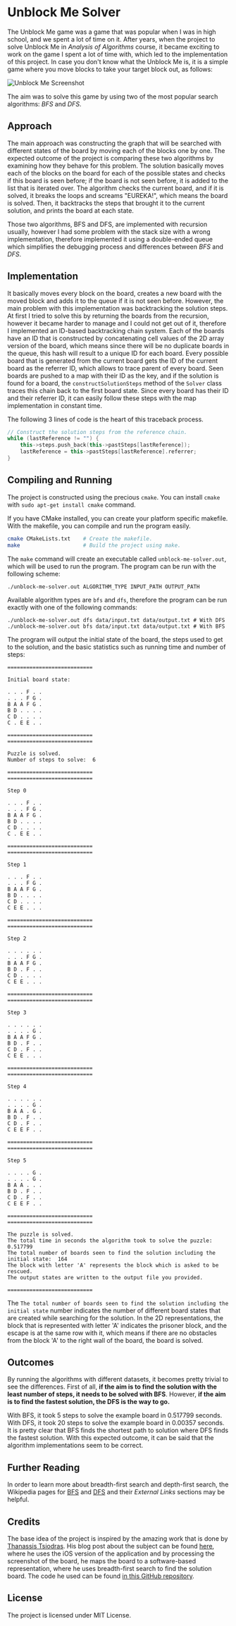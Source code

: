 # Unblock Me Solver
The Unblock Me game was a game that was popular when I was in high school, and we spent a lot of time on it. After years, when the project to solve Unblock Me in *Analysis of Algorithms* course, it became exciting to work on the game I spent a lot of time with, which led to the implementation of this project.
In case you don't know what the Unblock Me is, it is a simple game where you move blocks to take your target block out, as follows:

![Unblock Me Screenshot](http://logonubul.com/images/unblock-me.png)

The aim was to solve this game by using two of the most popular search algorithms: *BFS* and *DFS*.

## Approach
The main approach was constructing the graph that will be searched with different states of the board by moving each of the blocks one by one. The expected outcome of the project is comparing these two algorithms by examining how they behave for this problem. The solution basically moves each of the blocks on the board for each of the possible states and checks if this board is seen before; if the board is not seen before, it is added to the list that is iterated over. The algorithm checks the current board, and if it is solved, it breaks the loops and screams "EUREKA!", which means the board is solved. Then, it backtracks the steps that brought it to the current solution, and prints the board at each state.

Those two algorithms, BFS and DFS, are implemented with recursion usually, however I had some problem with the stack size with a wrong implementation, therefore implemented it using a double-ended queue which simplifies the debugging process and differences between *BFS* and *DFS*.

## Implementation
It basically moves every block on the board, creates a new board with the moved block and adds it to the queue if it is not seen before. However, the main problem with this implementation was backtracking the solution steps. At first I tried to solve this by returning the boards from the recursion, however it became harder to manage and I could not get out of it, therefore I implemented an ID-based backtracking chain system. Each of the boards have an ID that is constructed by concatenating cell values of the 2D array version of the board, which means since there will be no duplicate boards in the queue, this hash will result to a unique ID for each board. Every possible board that is generated from the current board gets the ID of the current board as the referrer ID, which allows to trace parent of every board. Seen boards are pushed to a map with their ID as the key, and if the solution is found for a board, the `constructSolutionSteps` method of the `Solver` class traces this chain back to the first board state. Since every board has their ID and their referrer ID, it can easily follow these steps with the map implementation in constant time.

The following 3 lines of code is the heart of this traceback process.

```C++
// Construct the solution steps from the reference chain.
while (lastReference != "") {
    this->steps.push_back(this->pastSteps[lastReference]);
    lastReference = this->pastSteps[lastReference].referrer;
}
```

## Compiling and Running
The project is constructed using the precious `cmake`. You can install `cmake` with `sudo apt-get install cmake` command.

If you have CMake installed, you can create your platform specific makefile. With the makefile, you can compile and run the program easily.

```bash
cmake CMakeLists.txt    # Create the makefile.
make                    # Build the project using make.
```

The `make` command will create an executable called `unblock-me-solver.out`, which will be used to run the program. The program can be run with the following scheme:

`./unblock-me-solver.out ALGORITHM_TYPE INPUT_PATH OUTPUT_PATH`

Available algorithm types are `bfs` and `dfs`, therefore the program can be run exactly with one of the following commands:

```
./unblock-me-solver.out dfs data/input.txt data/output.txt # With DFS
./unblock-me-solver.out bfs data/input.txt data/output.txt # With BFS
```

The program will output the initial state of the board, the steps used to get to the solution, and the basic statistics such as running time and number of steps:

```
===========================

Initial board state:

. . . F . .
. . . F G .
B A A F G .
B D . . . .
C D . . . .
C . E E . .

===========================
===========================

Puzzle is solved.
Number of steps to solve:  6

===========================
===========================

Step 0

. . . F . .
. . . F G .
B A A F G .
B D . . . .
C D . . . .
C . E E . .

===========================
===========================

Step 1

. . . F . .
. . . F G .
B A A F G .
B D . . . .
C D . . . .
C E E . . .

===========================
===========================

Step 2

. . . . . .
. . . F G .
B A A F G .
B D . F . .
C D . . . .
C E E . . .

===========================
===========================

Step 3

. . . . . .
. . . . G .
B A A F G .
B D . F . .
C D . F . .
C E E . . .

===========================
===========================

Step 4

. . . . . .
. . . . G .
B A A . G .
B D . F . .
C D . F . .
C E E F . .

===========================
===========================

Step 5

. . . . G .
. . . . G .
B A A . . .
B D . F . .
C D . F . .
C E E F . .

===========================
===========================

The puzzle is solved.
The total time in seconds the algorithm took to solve the puzzle:  0.517799
The total number of boards seen to find the solution including the initial state:  164
The block with letter 'A' represents the block which is asked to be rescued.
The output states are written to the output file you provided.

===========================

```

The `The total number of boards seen to find the solution including the initial state` number indicates the number of different board states that are created while searching for the solution. In the 2D representations, the block that is represented with letter 'A' indicates the prisoner block, and the escape is at the same row with it, which means if there are no obstacles from the block 'A' to the right wall of the board, the board is solved.

## Outcomes
By running the algorithms with different datasets, it becomes pretty trivial to see the differences. First of all, **if the aim is to find the solution with the least number of steps, it needs to be solved with BFS**. However, **if the aim is to find the fastest solution, the DFS is the way to go.**

With BFS, it took 5 steps to solve the example board in 0.517799 seconds. With DFS, it took 20 steps to solve the example board in  0.00357 seconds. It is pretty clear that BFS finds the shortest path to solution where DFS finds the fastest solution. With this expected outcome, it can be said that the algorithm implementations seem to be correct.

## Further Reading
In order to learn more about breadth-first search and depth-first search, the Wikipedia pages for [BFS](https://en.wikipedia.org/wiki/Breadth-first_search) and [DFS](https://en.wikipedia.org/wiki/Depth-first_search) and their *External Links* sections may be helpful.

## Credits
The base idea of the project is inspired by the amazing work that is done by [Thanassis Tsiodras](https://github.com/ttsiodras). His blog post about the subject can be found [here](https://www.thanassis.space/unblock.html), where he uses the iOS version of the application and by processing the screenshot of the board, he maps the board to a software-based representation, where he uses breadth-first search to find the solution board. The code he used can be found [in this GitHub repository](https://github.com/ttsiodras/UnblockMeSolver).

## License
The project is licensed under MIT License.
